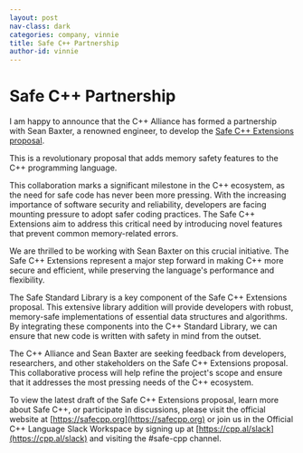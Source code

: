 ```yaml
---
layout: post
nav-class: dark
categories: company, vinnie
title: Safe C++ Partnership
author-id: vinnie
---
```


# Safe C++ Partnership

I am happy to announce that the C++ Alliance has formed a partnership with
Sean Baxter, a renowned engineer, to develop the
[Safe C++ Extensions proposal](https://safecpp.org/draft.html).

This is a revolutionary proposal that adds memory safety features to the C++
programming language.

This collaboration marks a significant milestone in the C++ ecosystem, as the
need for safe code has never been more pressing. With the increasing importance
of software security and reliability, developers are facing mounting pressure to
adopt safer coding practices. The Safe C++ Extensions aim to address this
critical need by introducing novel features that prevent common memory-related
errors.

We are thrilled to be working with Sean Baxter on this crucial initiative.
The Safe C++ Extensions represent a major step forward in making C++ more secure
and efficient, while preserving the language's performance and flexibility.

The Safe Standard Library is a key component of the Safe C++ Extensions proposal.
This extensive library addition will provide developers with robust, memory-safe
implementations of essential data structures and algorithms. By integrating
these components into the C++ Standard Library, we can ensure that new code is
written with safety in mind from the outset.

The C++ Alliance and Sean Baxter are seeking feedback from developers, researchers,
and other stakeholders on the Safe C++ Extensions proposal. This collaborative
process will help refine the project's scope and ensure that it addresses the most
pressing needs of the C++ ecosystem.

To view the latest draft of the Safe C++ Extensions proposal, learn more about
Safe C++, or participate in discussions, please visit the official website at
[https://safecpp.org](https://safecpp.org)
or join us in the Official C++ Language Slack Workspace
by signing up at
[https://cpp.al/slack](https://cpp.al/slack)
and visiting the #safe-cpp channel.
